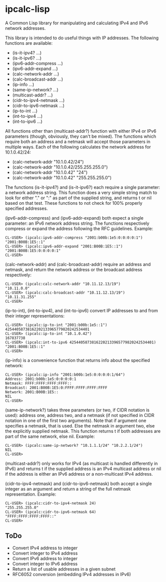 # ipcalc-lisp
A Common Lisp library for manipulating and calculating IPv4 and IPv6
network addresses.

This library is intended to do useful things with IP addresses. The following functions are available:

* (is-it-ipv4? ...)
* (is-it-ipv6? ...)
* (ipv6-addr-compress ...)
* (ipv6-addr-expand ...)
* (calc-network-addr ...)
* (calc-broadcast-addr ...)
* (ip-info ...)
* (same-ip-network? ...)
* (multicast-addr? ...)
* (cidr-to-ipv4-netmask ...)
* (cidr-to-ipv6-netmask ...)
* (ip-to-int ...)
* (int-to-ipv4 ...)
* (int-to-ipv6 ...)

All functions other than (multicast-addr?) function with either IPv4 or IPv6 parameters (though, obviously, they can't be mixed). The functions which require both an address and a netmask will accept those parameters in multiple ways. Each of the following calculates the network address for 10.1.0.42/24:

* (calc-network-addr "10.1.0.42/24")
* (calc-network-addr "10.1.0.42/255.255.255.0")
* (calc-network-addr "10.1.0.42" "24")
* (calc-network-addr "10.1.0.42" "255.255.255.0")

The functions (is-it-ipv4?) and (is-it-ipv6?) each require a single parameter: a network address string. This function does a very simple string match to look for either "." or ":" as part of the supplied string, and returns t or nil based on that test. These functions to not check for 100% properly specified addresses.

(ipv6-addr-compress) and (ipv6-addr-expand) both expect a single parameter: an IPv6 network address string. The functions respectively compress or expand the address following the RFC guidelines. Example:

```
CL-USER> (ipcalc:ipv6-addr-compress "2001:b00b:1e5:0:0:0:0:1")
"2001:B00B:1E5::1"
CL-USER> (ipcalc:ipv6-addr-expand "2001:B00B:1E5::1")
"2001:B00B:1E5:0:0:0:0:1"
CL-USER>
```

(calc-network-addr) and (calc-broadcast-addr) require an address and netmask, and return the network address or the broadcast address respectively:

```
CL-USER> (ipcalc:calc-network-addr "10.11.12.13/19")
"10.11.0.0"
CL-USER> (ipcalc:calc-broadcast-addr "10.11.12.13/19")
"10.11.31.255"
CL-USER>
```

(ip-to-int), (int-to-ipv4), and (int-to-ipv6) convert IP addresses to and from their integer representations:

```
CL-USER> (ipcalc:ip-to-int "2001:b00b:1e5::1")
42544058738162202133965779820242534401
CL-USER> (ipcalc:ip-to-int "10.1.0.42")
167837738
CL-USER> (ipcalc:int-to-ipv6 42544058738162202133965779820242534401)
"2001:B00B:1E5::1"
CL-USER>
```

(ip-info) is a convenience function that returns info about the specified network:

```
CL-USER> (ipcalc:ip-info "2001:b00b:1e5:0:0:0:0:1/64")
Address: 2001:b00b:1e5:0:0:0:0:1
Netmask: FFFF:FFFF:FFFF:FFFF::
Broadcast: 2001:B00B:1E5:0:FFFF:FFFF:FFFF:FFFF
Network: 2001:B00B:1E5::
NIL
CL-USER>
```

(same-ip-network?) takes three parameters (or two, if CIDR notation is used):  address one, address two, and a netmask (if not specified in CIDR notation in one of the first two arguments). Note that if argument one specifies a netmask, that is used. Else the netmask in argument two, else the explicitly supplied netmask. This function returns t if both addresses are part of the same network, else nil. Example:

```
CL-USER> (ipcalc:same-ip-network? "10.1.1.1/24" "10.2.2.1/24")
NIL
CL-USER>
```

(multicast-addr?) only works for IPv4 (as multicast is handled differently in IPv6) and returns t if the supplied address is an IPv4 multicast address or nil if the address is either an IPv6 address or a non-multicast IPv4 address.

(cidr-to-ipv4-netmask) and (cidr-to-ipv6-netmask) both accept a single integer as an argument and return a string of the full netmask representation. Example:

```
CL-USER> (ipcalc:cidr-to-ipv4-netmask 24)
"255.255.255.0"
CL-USER> (ipcalc:cidr-to-ipv6-netmask 64)
"FFFF:FFFF:FFFF:FFFF::"
CL-USER>
```

## ToDo
* Convert IPv4 address to integer
* Convert integer to IPv4 address
* Convert IPv6 address to integer
* Convert integer to IPv6 address
* Return a list of usable addresses in a given subnet
* RFC6052 conversion (embedding IPv4 addresses in IPv6)
